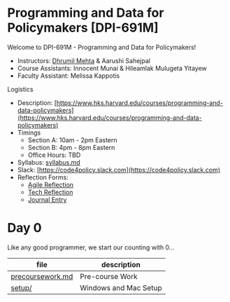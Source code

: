 # Programming and Data for Policymakers [DPI-691M]

Welcome to DPI-691M - Programming and Data for Policymakers!

* Instructors: [Dhrumil Mehta](https://www.hks.harvard.edu/faculty/dhrumil-mehta) & Aarushi Sahejpal
* Course Assistants: Innocent Munai & Hileamlak Mulugeta Yitayew
* Faculty Assistant: Melissa Kappotis

Logistics

* Description: [https://www.hks.harvard.edu/courses/programming-and-data-policymakers](https://www.hks.harvard.edu/courses/programming-and-data-policymakers)
* Timings
	* Section A: 10am - 2pm Eastern
	* Section B: 4pm - 8pm Eastern 
	* Office Hours: TBD
* Syllabus: [syllabus.md](syllabus.md)
* Slack: [https://code4policy.slack.com](https://code4policy.slack.com)
* Reflection Forms: 
	* [Agile Reflection](https://docs.google.com/forms/d/e/1FAIpQLSf6oqqpkK1BxR16jIjOcKGArjr16sJmkX485I-bMRA4R6KtWA/viewform?usp=pp_url&entry.1652117491=January+2024)
	* [Tech Reflection](https://docs.google.com/forms/d/e/1FAIpQLSfY50XhO_jw-qklDqn0SLKbWgmDCFsMvanPWEhrOQDapthQtg/viewform?usp=pp_url&entry.931428969=January+2024)
	* [Journal Entry](https://docs.google.com/forms/d/e/1FAIpQLSdK2saZJZCNUWZRgbIFp1jVrnddQgGY7Ls30GW-EN5iAtGUXw/viewform?usp=pp_url&entry.1492947786=January+2024)

# Day 0
Like any good programmer, we start our counting with 0...

file | description
-----|------------
[precoursework.md](precoursework.md) | Pre-course Work
[setup/](https://github.com/code4policy/modules/tree/master/setup) | Windows and Mac Setup

